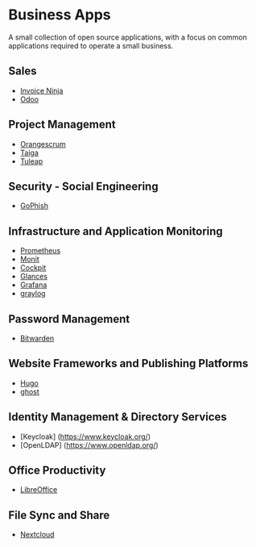 Business Apps
=============
A small collection of open source applications, with a focus on common applications required to operate a small business.

## Sales
* [Invoice Ninja](https://github.com/invoiceninja/ansible-installer)
* [Odoo](https://www.odoo.com/)

## Project Management
* [Orangescrum](https://www.orangescrum.org/)
* [Taiga](https://taiga.io/)
* [Tuleap](https://www.tuleap.org)

## Security - Social Engineering
* [GoPhish](https://getgophish.com/)

## Infrastructure and Application Monitoring
* [Prometheus](https://prometheus.io/)
* [Monit](https://mmonit.com/monit/)
* [Cockpit](https://cockpit-project.org/)
* [Glances](https://nicolargo.github.io/glances/)
* [Grafana](https://grafana.com/)
* [graylog](https://www.graylog.org/products/open-source)

## Password Management
* [Bitwarden](https://bitwarden.com/)

## Website Frameworks and Publishing Platforms
* [Hugo](https://gohugo.io/)
* [ghost](https://ghost.org/)

## Identity Management & Directory Services
* [Keycloak] (https://www.keycloak.org/)
* [OpenLDAP] (https://www.openldap.org/)

## Office Productivity
* [LibreOffice](https://www.libreoffice.org/)

## File Sync and Share
* [Nextcloud](https://nextcloud.com/)
